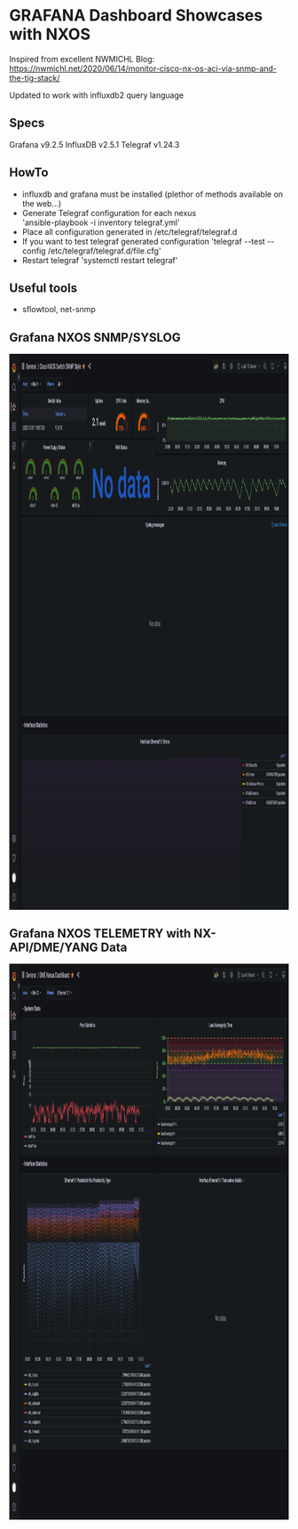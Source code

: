 # GRAFANA Dashboard Showcases with NXOS

Inspired from excellent NWMICHL Blog: https://nwmichl.net/2020/06/14/monitor-cisco-nx-os-aci-via-snmp-and-the-tig-stack/

Updated to work with influxdb2 query language

## Specs

Grafana  v9.2.5
InfluxDB v2.5.1
Telegraf v1.24.3

## HowTo

- influxdb and grafana must be installed (plethor of methods available on the web...)
- Generate Telegraf configuration for each nexus  
  'ansible-playbook -i inventory telegraf.yml'
- Place all configuration generated in /etc/telegraf/telegraf.d
- If you want to test telegraf generated configuration
  'telegraf  --test --config /etc/telegraf/telegraf.d/file.cfg'
- Restart telegraf
  'systemctl restart telegraf'

## Useful tools

- sflowtool, net-snmp

## Grafana NXOS SNMP/SYSLOG

<a href="url"><img src="https://github.com/p3rh0ps/ansible/blob/master/TELEGRAF/NXOS%20Grafana%20SNMP%20data.png" align="center" height="1000" width="1000" ></a>

## Grafana NXOS TELEMETRY with NX-API/DME/YANG Data

<a href="url"><img src="https://github.com/p3rh0ps/ansible/blob/master/TELEGRAF/Grafana%20NXOS%20Telemetry%20Data.png" align="center" height="1000" width="1000" ></a>
